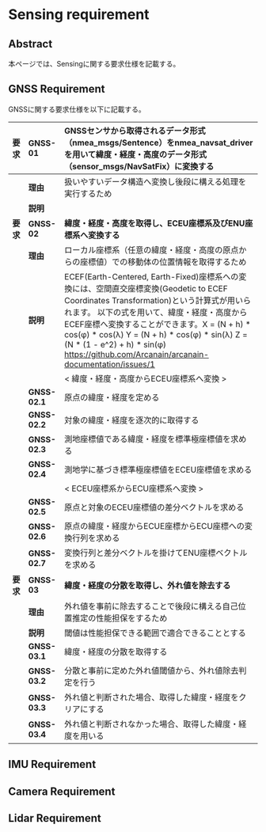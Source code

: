 # Sensing requirement

## Abstract
本ページでは、Sensingに関する要求仕様を記載する。

## GNSS Requirement
GNSSに関する要求仕様を以下に記載する。

| 要求 | GNSS-01 | GNSSセンサから取得されるデータ形式（nmea_msgs/Sentence）をnmea_navsat_driverを用いて緯度・経度・高度のデータ形式（sensor_msgs/NavSatFix）に変換する |
|:---|:---|:---|
|    | **理由** | 扱いやすいデータ構造へ変換し後段に構える処理を実行するため |
|    | **説明** |  |
| **要求** | **GNSS-02** | **緯度・経度・高度を取得し、ECEU座標系及びENU座標系へ変換する** |
|    | **理由** | ローカル座標系（任意の緯度・経度・高度の原点からの座標値）での移動体の位置情報を取得するため |
|    | **説明** | ECEF(Earth-Centered, Earth-Fixed)座標系への変換には、空間直交座標変換(Geodetic to ECEF Coordinates Transformation)という計算式が用いられます。  以下の式を用いて、緯度・経度・高度からECEF座標へ変換することができます。X = (N + h) * cos(φ) * cos(λ)  Y = (N + h) * cos(φ) * sin(λ)  Z = (N * (1 - e^2) + h) * sin(φ) https://github.com/Arcanain/arcanain-documentation/issues/1 |
|    |　　| < 緯度・経度・高度からECEU座標系へ変換 > |
|    | **GNSS-02.1** | 原点の緯度・経度を定める |
|    | **GNSS-02.2** | 対象の緯度・経度を逐次的に取得する |
|    | **GNSS-02.3** | 測地座標値である緯度・経度を標準極座標値を求める |
|    | **GNSS-02.4** | 測地学に基づき標準極座標値をECEU座標値を求める |
|    |    | < ECEU座標系からECU座標系へ変換 >  |
|    | **GNSS-02.5** | 原点と対象のECEU座標値の差分ベクトルを求める |
|    | **GNSS-02.6** | 原点の緯度・経度からECUE座標からECU座標への変換行列を求める |
|    | **GNSS-02.7** | 変換行列と差分ベクトルを掛けてENU座標ベクトルを求める |
| **要求** | **GNSS-03** | **緯度・経度の分散を取得し、外れ値を除去する** |
|    | **理由** | 外れ値を事前に除去することで後段に構える自己位置推定の性能担保をするため |
|    | **説明** | 閾値は性能担保できる範囲で適合できることとする |
|    | **GNSS-03.1** | 緯度・経度の分散を取得する |
|    | **GNSS-03.2** | 分散と事前に定めた外れ値閾値から、外れ値除去判定を行う |
|    | **GNSS-03.3** | 外れ値と判断された場合、取得した緯度・経度をクリアにする |
|    | **GNSS-03.4** | 外れ値と判断されなかった場合、取得した緯度・経度を用いる |

## IMU Requirement

## Camera Requirement

## Lidar Requirement
